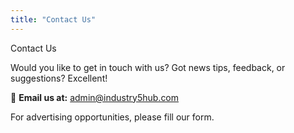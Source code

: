 ```yaml
---
title: "Contact Us"
---
```


Contact Us

Would you like to get in touch with us? Got news tips, feedback, or suggestions? Excellent!

📧 **Email us at:** [admin@industry5hub.com](mailto:admin@industry5hub.com)

For advertising opportunities, please fill our form.
